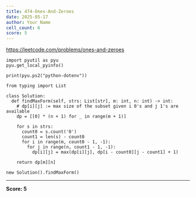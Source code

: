 ```yaml
---
title: 474-Ones-And-Zeroes
date: 2025-05-17
author: Your Name
cell_count: 6
score: 5
---
```


https://leetcode.com/problems/ones-and-zeroes


```
import pyutil as pyu
pyu.get_local_pyinfo()
```


```
print(pyu.ps2("python-dotenv"))
```


```
from typing import List
```


```
class Solution:
  def findMaxForm(self, strs: List[str], m: int, n: int) -> int:
    # dp[i][j] := max size of the subset given i 0's and j 1's are available
    dp = [[0] * (n + 1) for _ in range(m + 1)]

    for s in strs:
      count0 = s.count('0')
      count1 = len(s) - count0
      for i in range(m, count0 - 1, -1):
        for j in range(n, count1 - 1, -1):
          dp[i][j] = max(dp[i][j], dp[i - count0][j - count1] + 1)

    return dp[m][n]
```


```
new Solution().findMaxForm()
```


---
**Score: 5**